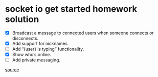# socket io get started homework solution

- [x] Broadcast a message to connected users when someone connects or disconnects.
- [x] Add support for nicknames.
- [ ] Add “{user} is typing” functionality.
- [x] Show who’s online.
- [ ] Add private messaging.

[source](https://socket.io/get-started/chat/)